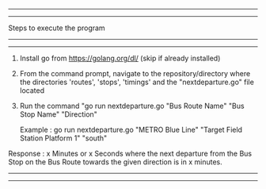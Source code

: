 
___________________________________________________________________________________________________________________
-------------------------------------------------------------------------------------------------------------------
Steps to execute the program 
___________________________________________________________________________________________________________________
-------------------------------------------------------------------------------------------------------------------

1. Install go from https://golang.org/dl/ (skip if already installed)


2. From the command prompt, navigate to the repository/directory where the directories 'routes', 'stops', 'timings' and the "nextdeparture.go" file located


3. Run the command "go run nextdeparture.go "Bus Route Name" "Bus Stop Name" "Direction"

   Example : go run nextdeparture.go "METRO Blue Line" "Target Field Station Platform 1" "south"

Response : x Minutes or x Seconds
where the next departure from the Bus Stop on the Bus Route towards the given direction is in x minutes.
 
__________________________________________________________________________________________________________________
------------------------------------------------------------------------------------------------------------------